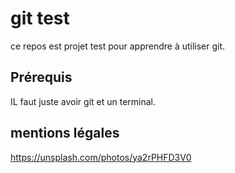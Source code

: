 # git test

ce repos est projet test pour apprendre à utiliser git.

## Prérequis 

IL faut juste avoir git et un terminal.

## mentions légales 

https://unsplash.com/photos/ya2rPHFD3V0